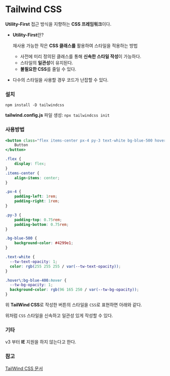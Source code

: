 # Tailwind CSS

**Utility-First** 접근 방식을 지향하는 **CSS 프레임워크**이다.

- **Utility-First**란?
    
    재사용 가능한 작은 **CSS 클래스를** 활용하여 스타일을 적용하는 방법
    
    - 사전에 미리 정의된 클래스를 통해 **신속한 스타일 작성**이 가능하다.
    - 스타일의 **일관성**이 유지된다.
    - **불필요한 CSS**를 줄일 수 있다.
- 다수의 스타일을 사용할 경우 코드가 난잡할 수 있다.

### 설치

`npm install -D tailwindcss`

**tailwind.config.js** 파일 생성: `npx tailwindcss init`

### **사용방법**

```jsx
<button class="flex items-center px-4 py-3 text-white bg-blue-500 hover:bg-blue-400">
	Button
</button>
```

```css
.flex {
	display: flex;
}
.items-center {
	align-items: center;
}

.px-4 {
	padding-left: 1rem;
	padding-right: 1rem;
}

.py-3 {
	padding-top: 0.75rem;
	padding-bottom: 0.75rem;
}

.bg-blue-500 {
	background-color: #4299e1;
}

.text-white {
  --tw-text-opacity: 1;
  color: rgb(255 255 255 / var(--tw-text-opacity));
}

.hover\:bg-blue-400:hover {
  --tw-bg-opacity: 1;
  background-color: rgb(96 165 250 / var(--tw-bg-opacity));
}
```

위 **TailWind CSS**로 작성한 버튼의 스타일을 `CSS`로 표현하면 아래와 같다.

위처럼 `CSS` 스타일을 신속하고 일관성 있게 작성할 수 있다.

### 기타

v3 부터 **IE** 지원을 하지 않는다고 한다.

### 참고

[TailWind CSS 문서](https://tailwindcss.com/)